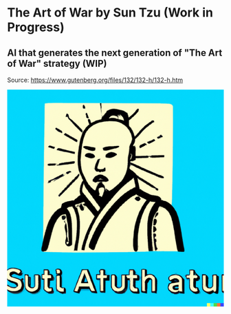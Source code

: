 # The Art of War by Sun Tzu (Work in Progress)
## AI that generates the next generation of "The Art of War" strategy (WIP)

Source: https://www.gutenberg.org/files/132/132-h/132-h.htm

![](https://github.com/ayushsubedi/SunTzu-AOW-generator/blob/main/assets/suntzu.png?raw=true)

